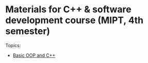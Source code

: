 # Materials for C++ & software development course (MIPT, 4th semester)

Topics:

* [Basic OOP and C++](./oop/)
